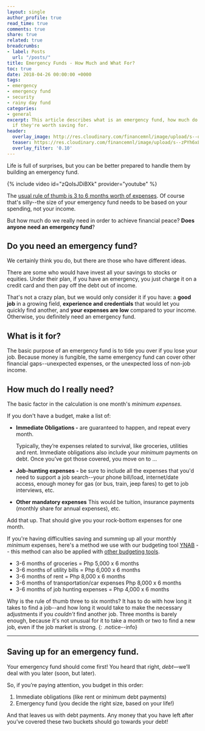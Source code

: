 ```yaml
---
layout: single
author_profile: true
read_time: true
comments: true
share: true
related: true
breadcrumbs:
- label: Posts
  url: "/posts/"
title: Emergency Funds - How Much and What For?
toc: true
date: 2018-04-26 00:00:00 +0000
tags:
- emergency
- emergency fund
- security
- rainy day fund
categories:
- general
excerpt: This article describes what is an emergency fund, how much do you need, and
  if they're worth saving for.
header:
  overlay_image: http://res.cloudinary.com/financemnl/image/upload/s--qI6VGWiw--/c_scale,q_jpegmini,w_1920/v1525332891/michael-jasmund-581395-unsplash.jpg
  teaser: https://res.cloudinary.com/financemnl/image/upload/s--zPYh6xLp--/c_scale,q_jpegmini,w_580/v1525332894/pexels-photo-52608.jpg
  overlay_filter: '0.10'
---
```

Life is full of surprises, but you can be better prepared to handle them by building an emergency fund.

{% include video id="zQoIsJDiBXk" provider="youtube" %}

The [usual rule of thumb is 3 to 6 months worth of expenses](https://financemnl.com/wiki/emergency-fund/). Of course that's silly--the size of your emergency fund needs to be based on your spending, not your income.

But how much do we really need in order to achieve financial peace? **Does anyone need an emergency fund**?

## Do you need an emergency fund?

We certainly think you do, but there are those who have different ideas.

There are some who would have invest all your savings to stocks or equities. Under their plan, if you have an emergency, you just charge it on a credit card and then pay off the debt out of income.

That's not a crazy plan, but we would only consider it if you have: a **good job** in a growing field, **experience and credentials** that would let you quickly find another, and **your expenses are low** compared to your income. Otherwise, you definitely need an emergency fund.

## What is it for?

The basic purpose of an emergency fund is to tide you over if you lose your job. Because money is fungible, the same emergency fund can cover other financial gaps--unexpected expenses, or the unexpected loss of non-job income.

## How much do I really need?

The basic factor in the calculation is one month's _minimum expenses._

If you don't have a budget, make a list of:

* **Immediate Obligations -** are guaranteed to happen, and repeat every month.

  Typically, they’re expenses related to survival, like groceries, utilities and rent. Immediate obligations also include your _minimum_ payments on debt. Once you’ve got those covered, you move on to …
* **Job-hunting expenses** **-** be sure to include all the expenses that you'd need to support a job search--your phone bill/load, internet/date access, enough money for gas (or bus, train, jeep fares) to get to job interviews, etc.
* **Other mandatory expenses** This would be tuition, insurance payments (monthly share for annual expenses), etc.

Add that up. That should give you your rock-bottom expenses for one month.

If you're having difficulties saving and summing up all your monthly _minimum_ expenses, here's a method we use with our budgeting tool [YNAB](https://ynab.com/referral/?ref=_YeVA4iWCdYA-ErN&utm_source=customer_referral) -- this method can also be applied with [other budgeting tools](https://financemnl.com/budgeting/creating-and-managing-your-budget/#toolssystems).

* 3-6 months of groceries = Php 5,000 x 6 months
* 3-6 months of utility bills = Php 6,000 x 6 months
* 3-6 months of rent = Php 8,000 x 6 months
* 3-6 months of transportation/car expenses Php 8,000 x 6 months
* 3-6 months of job hunting expenses = Php 4,000 x 6 months

Why is the rule of thumb three to six months? It has to do with how long it takes to find a job--and how long it would take to make the necessary adjustments if you _couldn't_ find another job. Three months is barely enough, because it's not unusual for it to take a month or two to find a new job, even if the job market is strong.
{: .notice--info}

---

## Saving up for an emergency fund.

Your emergency fund should come first! You heard that right, _debt_—we’ll deal with you later (soon, but later).

So, if you’re paying attention, you budget in this order:

1. Immediate obligations (like rent or minimum debt payments)
2. Emergency fund (you decide the right size, based on your life!)

And that leaves us with debt payments. Any money that you have left after you’ve covered these two buckets should go towards your debt!